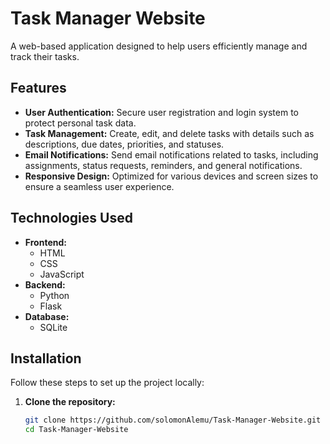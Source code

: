# Task Manager Website

A web-based application designed to help users efficiently manage and track their tasks.

## Features

- **User Authentication:** Secure user registration and login system to protect personal task data.
- **Task Management:** Create, edit, and delete tasks with details such as descriptions, due dates, priorities, and statuses.
- **Email Notifications:** Send email notifications related to tasks, including assignments, status requests, reminders, and general notifications.
- **Responsive Design:** Optimized for various devices and screen sizes to ensure a seamless user experience.

## Technologies Used

- **Frontend:**
  - HTML
  - CSS
  - JavaScript
- **Backend:**
  - Python
  - Flask
- **Database:**
  - SQLite

## Installation

Follow these steps to set up the project locally:

1. **Clone the repository:**
   ```bash
   git clone https://github.com/solomonAlemu/Task-Manager-Website.git
   cd Task-Manager-Website
